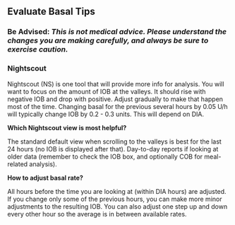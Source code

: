 ## Evaluate Basal Tips

### Be Advised: <i>This is not medical advice. Please understand the changes you are making carefully, and always be sure to exercise caution.</i>

### Nightscout

Nightscout (NS) is one tool that will provide more info for analysis. You will want to focus on the amount of IOB at the valleys. It should rise with negative IOB and drop with positive. Adjust gradually to make that happen most of the time. Changing basal for the previous several hours by 0.05 U/h will typically change IOB by 0.2 - 0.3 units. This will depend on DIA.

<b>Which Nightscout view is most helpful?</b>

The standard default view when scrolling to the valleys is best for the last 24 hours (no IOB is displayed after that).
Day-to-day reports if looking at older data (remember to check the IOB box, and optionally COB for meal-related analysis).

<b>How to adjust basal rate?</b>

All hours before the time you are looking at (within DIA hours) are adjusted. If you change only some of the previous hours, you can make more minor adjustments to the resulting IOB. You can also adjust one step up and down every other hour so the average is in between available rates.
